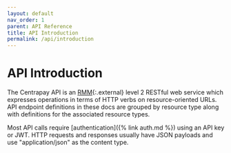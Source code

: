 ```yaml
---
layout: default
nav_order: 1
parent: API Reference
title: API Introduction
permalink: /api/introduction
---
```


# API Introduction

The Centrapay API is an [RMM][]{:.external} level 2 RESTful web service which expresses
operations in terms of HTTP verbs on resource-oriented URLs. API endpoint
definitions in these docs are grouped by resource type along with definitions
for the associated resource types.

Most API calls require [authentication]({% link auth.md %}) using an API key or
JWT. HTTP requests and responses usually have JSON payloads and use
"application/json" as the content type.


[RMM]: https://en.wikipedia.org/wiki/Richardson_Maturity_Model
